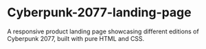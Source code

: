 # Cyberpunk-2077-landing-page
A responsive product landing page showcasing different editions of Cyberpunk 2077, built with pure HTML and CSS.
